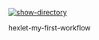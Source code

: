 [![show-directory](https://github.com/Happer56/hexlet-my-first-workflow/actions/workflows/show-directory.yml/badge.svg)](https://github.com/Happer56/hexlet-my-first-workflow/actions/workflows/show-directory.yml)

hexlet-my-first-workflow
